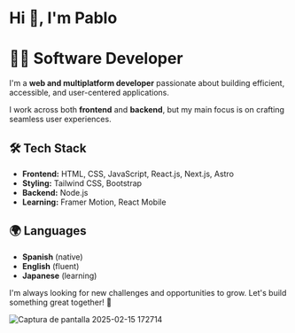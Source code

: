 # Hi 👋, I'm Pablo


# 👨‍💻 Software Developer

I'm a **web and multiplatform developer** passionate about building efficient, accessible, and user-centered applications.  

I work across both **frontend** and **backend**, but my main focus is on crafting seamless user experiences.  

## 🛠️ Tech Stack  
- **Frontend:** HTML, CSS, JavaScript, React.js, Next.js, Astro
- **Styling:** Tailwind CSS, Bootstrap  
- **Backend:** Node.js  
- **Learning:**  Framer Motion, React Mobile
## 🌍 Languages  
- **Spanish** (native)  
- **English** (fluent)  
- **Japanese** (learning)  

I'm always looking for new challenges and opportunities to grow. Let's build something great together! 🚀  

![Captura de pantalla 2025-02-15 172714](https://github.com/user-attachments/assets/073c860a-7f40-416c-9a72-38a171594d8b)
